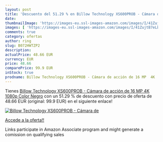 ```yaml
---
layout: post
title: 'Descuento del 51.29 % en Billow Technology XS600PROB - Cámara de '
date: 
thumbnailImage: 'https://images-eu.ssl-images-amazon.com/images/I/41ZujtB7eLL._SL200_.jpg'
images: [ 'https://images-eu.ssl-images-amazon.com/images/I/41ZujtB7eLL._SL200_.jpg' ]
comments: true
category: ofertas
author: ring
slug: B072HWTZP2
description:
actualPrice: 48.66 EUR
currency: EUR
price: 48.66
comparePrice: 99.9 EUR
inStock: true
prodname: Billow Technology XS600PROB - Cámara de acción de 16 MP  4K  1080p  Color Negro
---
```


Tienes [Billow Technology XS600PROB - Cámara de acción de 16 MP  4K  1080p  Color Negro](https://www.amazon.es/dp/B072HWTZP2/?tag=tolees-21) con un 51.29 % de descuento con precio de oferta de 48.66 EUR (original: 99.9 EUR) en el siguiente enlace!

[![Billow Technology XS600PROB - Cámara de ](https://images-eu.ssl-images-amazon.com/images/I/41ZujtB7eLL._SL200_.jpg)](https://www.amazon.es/dp/B072HWTZP2/?tag=tolees-21)

[Accede a la oferta!!](https://www.amazon.es/dp/B072HWTZP2/?tag=tolees-21)

Links participate in Amazon Associate program and might generate a comission on qualifying sales


